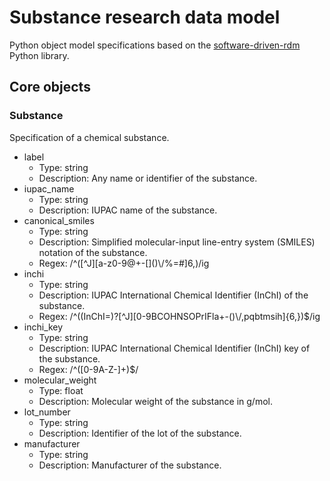 # Substance research data model

Python object model specifications based on the [software-driven-rdm](https://github.com/JR-1991/software-driven-rdm) Python library.

## Core objects

### Substance

Specification of a chemical substance.

- label
  - Type: string
  - Description: Any name or identifier of the substance.
- iupac_name
  - Type: string
  - Description: IUPAC name of the substance.
- canonical_smiles
  - Type: string
  - Description: Simplified molecular-input line-entry system (SMILES) notation of the substance.
  - Regex: /^([^J][a-z0-9@+\-\[\]\(\)\\\/%=#$]{6,})$/ig
- inchi
  - Type: string
  - Description: IUPAC International Chemical Identifier (InChI) of the substance.
  - Regex: /^((InChI=)?[^J][0-9BCOHNSOPrIFla+\-\(\)\\\/,pqbtmsih]{6,})$/ig
- inchi_key
  - Type: string
  - Description: IUPAC International Chemical Identifier (InChI) key of the substance.
  - Regex: /^([0-9A-Z\-]+)$/
- molecular_weight
  - Type: float
  - Description: Molecular weight of the substance in g/mol.
- lot_number
  - Type: string
  - Description: Identifier of the lot of the substance.
- manufacturer
  - Type: string
  - Description: Manufacturer of the substance.

